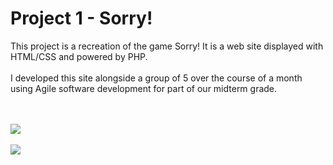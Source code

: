 # Project 1 - Sorry!
This project is a recreation of the game Sorry! It is a web site displayed with HTML/CSS and powered by PHP. <br>
<br>
I developed this site alongside a group of 5 over the course of a month using Agile software development for part of our midterm grade.


<br><br> <img src="https://i.imgur.com/nibQy4R.png">
<br><br> <img src="https://i.imgur.com/Oe3j97V.png"> <br>
